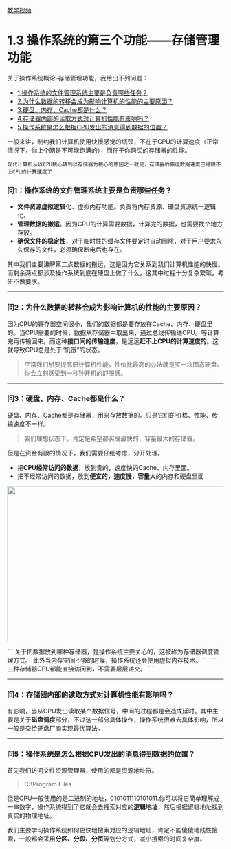 [教学视频](https://www.bilibili.com/video/BV1Zg411L7T8)
# 1.3 操作系统的第三个功能——存储管理功能

关于操作系统概论-存储管理功能，我给出下列问题：

* [1.操作系统的文件管理系统主要是负责哪些任务？](#问1操作系统的文件管理系统主要是负责哪些任务)  
* [2.为什么数据的转移会成为影响计算机的性能的主要原因？](#问2为什么数据的转移会成为影响计算机的性能的主要原因)  
* [3.硬盘、内存、Cache都是什么？](#问3硬盘内存cache都是什么)  
* [4.存储器内部的读取方式对计算机性能有影响吗？](#问4存储器内部的读取方式对计算机性能有影响吗)  
* [5.操作系统是怎么根据CPU发出的消息得到数据的位置？](#问5操作系统是怎么根据cpu发出的消息得到数据的位置)   



一般来讲，制约我们计算机使用快慢感觉的瓶颈，不在于CPU的计算速度（正常情况下，你上个网是不可能跑满的），而在于你购买的存储器的性能。
```
现代计算机从以CPU核心转到以存储器为核心的原因之一就是，存储器的搬运数据速度已经跟不上CPU的计算速度了
```
### 问1：操作系统的文件管理系统主要是负责哪些任务？
* **文件资源虚拟逻辑化**、虚拟内存功能。负责将内存资源、硬盘资源统一逻辑化。
* **管理数据的搬运**。因为CPU的计算需要数据，计算完的数据，也需要找个地方存放。
* **确保文件的稳定性**，对于临时性的缓存文件要定时自动删除，对于用户要求永久保存的文件，必须确保断电后也存在。

其中我们主要讲解第二点数据的搬运，这是因为它关系到我们计算机性能的快慢。而剩余两点都涉及操作系统到底在硬盘上做了什么，这其中过程十分复杂繁琐，考研不做要求。

* * *

### 问2：为什么数据的转移会成为影响计算机的性能的主要原因？
因为CPU的寄存器空间很小，我们的数据都是要存放在Cache、内存、硬盘里的。当CPU需要的时候，数据从存储器中取出来，通过总线传输进CPU。等计算完再传输回来。而这种**接口间的传输速度**，是远远**赶不上CPU的计算速度的**。这就导致CPU总是处于“饥饿”的状态。

>平常我们想要提高旧计算机性能，性价比最高的办法就是买一块固态硬盘。你会立刻感受到一秒钟开机的舒服感。

* * *

### 问3：硬盘、内存、Cache都是什么？
硬盘、内存、Cache都是存储器，用来存放数据的。只是它们的价格、性能、传输速度不一样。
>我们理想状态下，肯定是希望都买成最快的，容量最大的存储器。

但是在资金有限的情况下，我们需要仔细考虑，分开处理。
* 把**CPU经常访问的数据**，放到贵的，速度快的Cache、内存里面。
* 把不经常访问的数据，放到**便宜的，速度慢，容量大**的内存和硬盘里面
<p align="center"><img width="600" height="360" src="/LearnOperatingSystem/Photo/05.jpg"></p>
```
关于把数据放到哪种存储器，是操作系统主要关心的，这被称为存储器调度管理方式。
此外当内存空间不够的时候，操作系统还会使用虚拟内存技术。
```
```
三种存储器CPU都能直接访问到，不需要层层递交。
```

* * *

### 问4：存储器内部的读取方式对计算机性能有影响吗？
有影响，当从CPU发出读取某个数据信号，中间的过程都是会造成延时。其中主要是关于**磁盘调度**部分，不过这一部分具体操作，操作系统很难去具体影响，所以一般是交给硬盘厂商实现最优算法。

* * *

### 问5：操作系统是怎么根据CPU发出的消息得到数据的位置？
首先我们访问文件资源管理器，使用的都是资源地址符。
>C:\Program Files

但是CPU一般使用的是二进制的地址，0101011110101011.你可以将它简单理解成一串数字，操作系统得到了它就会去搜索对应的**逻辑地址**，然后根据逻辑地址找到真实的物理地址。

我们主要学习操作系统如何更快地搜索对应的逻辑地址，肯定不能傻傻地线性搜索，一般都会采用**分区、分段、分页**等划分方式，减小搜索的时间复杂度。

